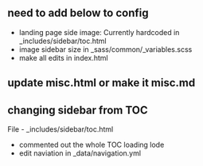 ## need to add below to config
- landing page side image: Currently hardcoded in _includes/sidebar/toc.html
- image sidebar size in _sass/common/_variables.scss
- make all edits in index.html
## update misc.html or make it misc.md
## changing sidebar from TOC
File - _includes/sidebar/toc.html
- commented out the whole TOC loading lode
- edit naviation in _data/navigation.yml
